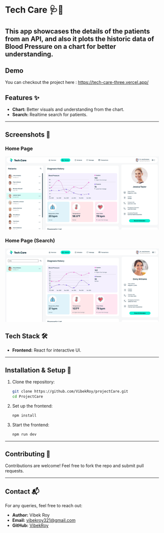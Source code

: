 
# Tech Care 🩺💊

This app showcases the details of the patients from an API, and also it plots the historic data of Blood Pressure on a chart for better understanding.
---

## Demo

You can checkout the project here : https://tech-care-three.vercel.app/

## Features ✨

- **Chart:** Better visuals and understanding from the chart.
- **Search:** Realtime search for patients.

---

## Screenshots 🌟

### Home Page
![Home Page](./Screenshots/Dashboard.png)

### Home Page (Search)
![Login](./Screenshots/Search.png)

## Tech Stack 🛠️

- **Frontend:** React for interactive UI.

---

## Installation & Setup 🚀

1. Clone the repository:
   ```bash
   git clone https://github.com/VibekRoy/projectCare.git
   cd ProjectCare
   ```

2. Set up the frontend:
   ```bash
   npm install
   ```

5. Start the frontend:
   ```bash
   npm run dev
   ```
---

## Contributing 🤝

Contributions are welcome! Feel free to fork the repo and submit pull requests.  

---

## Contact 📬

For any queries, feel free to reach out:  
- **Author:** Vibek Roy  
- **Email:** vibekroy321@gmail.com
- **GitHub:** [VibekRoy](https://github.com/VibekRoy)
